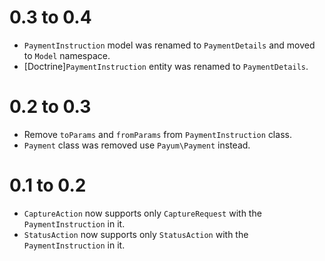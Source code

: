 0.3 to 0.4
==========

* `PaymentInstruction` model was renamed to `PaymentDetails` and moved to `Model` namespace.
* [Doctrine]`PaymentInstruction` entity was renamed to `PaymentDetails`.

0.2 to 0.3
==========

* Remove `toParams` and `fromParams` from `PaymentInstruction` class.
* `Payment` class was removed use `Payum\Payment` instead.

0.1 to 0.2
==========

* `CaptureAction` now supports only `CaptureRequest` with the `PaymentInstruction` in it.
* `StatusAction` now supports only `StatusAction` with the `PaymentInstruction` in it.